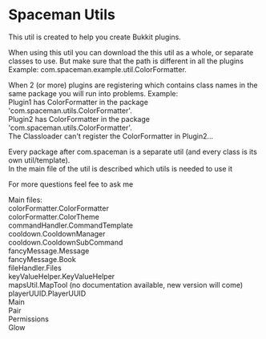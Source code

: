 # Spaceman Utils

This util is created to help you create Bukkit plugins.

When using this util you can download the this util as a whole, or separate classes to use.
But make sure that the path is different in all the plugins<br>
Example: com.spaceman.example.util.ColorFormatter.

When 2 (or more) plugins are registering which contains class names in the same package you will run into problems. Example:<br>
Plugin1 has ColorFormatter in the package 'com.spaceman.utils.ColorFormatter'.<br>
Plugin2 has ColorFormatter in the package 'com.spaceman.utils.ColorFormatter'.<br>
The Classloader can't register the ColorFormatter in Plugin2...

Every package after com.spaceman is a separate util (and every class is its own util/template).<br>
In the main file of the util is described which utils is needed to use it

For more questions feel fee to ask me

Main files:  
colorFormatter.ColorFormatter  
colorFormatter.ColorTheme  
commandHandler.CommandTemplate  
cooldown.CooldownManager  
cooldown.CooldownSubCommand  
fancyMessage.Message  
fancyMessage.Book  
fileHandler.Files  
keyValueHelper.KeyValueHelper  
mapsUtil.MapTool (no documentation available, new version will come)  
playerUUID.PlayerUUID  
Main  
Pair  
Permissions  
Glow  